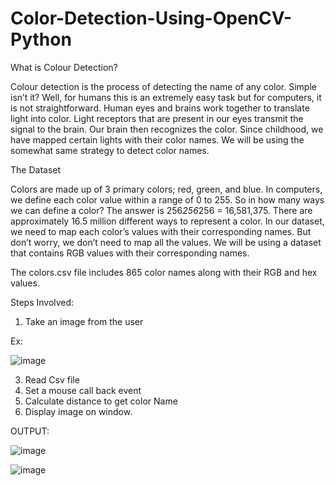 # Color-Detection-Using-OpenCV-Python
What is Colour Detection?

Colour detection is the process of detecting the name of any color. Simple isn’t it? Well, for humans this is an extremely easy task but for computers, it is not straightforward. Human eyes and brains work together to translate light into color. Light receptors that are present in our eyes transmit the signal to the brain. Our brain then recognizes the color. Since childhood, we have mapped certain lights with their color names. We will be using the somewhat same strategy to detect color names.

The Dataset

Colors are made up of 3 primary colors; red, green, and blue. In computers, we define each color value within a range of 0 to 255. So in how many ways we can define a color? The answer is 256*256*256 = 16,581,375. There are approximately 16.5 million different ways to represent a color. In our dataset, we need to map each color’s values with their corresponding names. But don’t worry, we don’t need to map all the values. We will be using a dataset that contains RGB values with their corresponding names.

The colors.csv file includes 865 color names along with their RGB and hex values.

Steps Involved:
1) Take an image from the user

Ex:

![image](https://user-images.githubusercontent.com/86997363/132298278-dc9a0a94-1e96-421e-ad89-2a9a7a4cd1e8.png)

3) Read Csv file
4) Set a mouse call back event
5) Calculate distance to get color Name
6) Display image on window.

OUTPUT:


![image](https://user-images.githubusercontent.com/86997363/132298359-67a1a25c-8a66-4d69-a79b-8e17ea83c95f.png)


![image](https://user-images.githubusercontent.com/86997363/132298409-1ae07929-e730-4a83-9509-20dca1ada94a.png)

